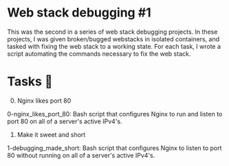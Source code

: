 # Web stack debugging #1

This was the second in a series of web stack debugging projects. In these projects, I was given broken/bugged webstacks in isolated containers, and tasked with fixing the web stack to a working state. For each task, I wrote a script automating the commands necessary to fix the web stack.

# Tasks 📃

0. Nginx likes port 80

0-nginx_likes_port_80: Bash script that configures Nginx to run and listen to port 80 on all of a server's active IPv4's.

1. Make it sweet and short

1-debugging_made_short: Bash script that configures Nginx to listen to port 80 without running on all of a server's active IPv4's.
